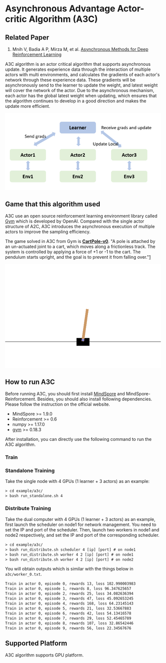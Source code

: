 # Asynchronous Advantage Actor-critic Algorithm (A3C)

## Related Paper

1. Mnih V,  Badia A P,  Mirza M, et al. [Asynchronous Methods for Deep Reinforcement Learning](https://arxiv.org/abs/1602.01783?context=cs)

A3C algorithm is an actor critical algorithm that supports asynchronous update. It generates experience data through the interaction of multiple actors with multi environments, and calculates the gradients of each actor's network through these experience data. These gradients will be asynchronously send to the learner to update the weight, and latest weight will cover the network of the actor. Due to the asynchronous mechanism, each actor has the global latest weight when updating, which ensures that the algorithm continues to develop in a good direction and makes the update more efficient.

![A3C](../../docs/images/a3c_algo_arch.png)

## Game that this algorithm used

A3C use  an open source reinforcement learning environment library called  [Gym](https://github.com/openai/gym) which is developed by OpenAI. Compared with the single actor structure of A2C, A3C introduces the asynchronous execution of multiple actors to improve the sampling efficiency.

The game solved in A3C from Gym is [**CartPole-v0**](https://www.gymlibrary.dev/environments/classic_control/cart_pole/). "A pole is attached by an un-actuated joint to a cart, which moves along a frictionless track. The system is controlled by applying a force of +1 or -1 to the cart. The pendulum starts upright, and the goal is to prevent it from falling over."[1](https://www.gymlibrary.dev/environments/classic_control/cart_pole/)

![A3C](../../docs/images/cartpole.gif)

## How to run A3C

Before running A3C, you should first install [MindSpore](https://www.mindspore.cn/install) and MindSpore-Reinforcement. Besides, you should also install following dependencies. Please follow the instruction on the official website.

- MindSpore >= 1.9.0
- Reinforcement >= 0.6
- numpy >= 1.17.0
- [gym](https://github.com/openai/gym) >= 0.18.3

After installation, you can directly use the following command to run the A3C algorithm.

### Train

### Standalone Training

Take the single node with 4 GPUs (1 learner + 3 actors) as an example:

```shell
> cd example/a3c/
> bash run_standalone.sh 4
```

### Distribute Training

Take the dual computer with 4 GPUs (1 learner + 3 actors) as an example, first launch the scheduler on node1 for network management. You need to set the IP and port of the scheduler.
Then, launch two workers in node1 and node2 respectively, and set the IP and port of the corresponding scheduler.

```shell
> cd example/a3c/
> bash run_distribute.sh scheduler 4 [ip] [port] # on node1
> bash run_distribute.sh worker 4 2 [ip] [port] # on node1
> bash run_distribute.sh worker 4 2 [ip] [port] # on node2
```

You will obtain outputs which is similar with the things below in `a3c/worker_0.txt`.

```shell
Train in actor 0, episode 0, rewards 13, loss 102.990003983
Train in actor 0, episode 1, rewards 8, loss 96.347625657
Train in actor 0, episode 2, rewards 25, loss 34.082636394
Train in actor 0, episode 3, rewards 47, loss 45.092653245
Train in actor 0, episode 4, rewards 168, loss 64.23145143
Train in actor 0, episode 5, rewards 21, loss 32.53667883
Train in actor 0, episode 6, rewards 42, loss 54.13416578
Train in actor 0, episode 7, rewards 29, loss 52.45465789
Train in actor 0, episode 8, rewards 107, loss 32.86542446
Train in actor 0, episode 9, rewards 56, loss 22.34567676
```

## Supported Platform

A3C algorithm supports GPU platform.
